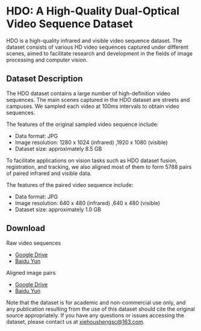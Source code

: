 # HDO: A High-Quality Dual-Optical Video Sequence Dataset

HDO is a high-quality infrared and visible video sequence dataset. The dataset consists of various HD video sequences captured under different scenes, aimed to facilitate research and development in the fields of image processing and computer vision.

## Dataset Description

The HDO dataset contains a large number of high-definition video sequences. The main scenes captured in the HDO dataset are streets and campuses. We sampled each video at 100ms intervals to obtain video sequences.

The features of the original sampled video sequence include:

- Data format: JPG
- Image resolution: 1280 x 1024 (infrared) ,1920 x 1080 (visible)
- Dataset size: approximately 8.5 GB

To facilitate applications on vision tasks such as HDO dataset fusion, registration, and tracking, we also aligned most of them to form 5788 pairs of paired infrared and visible data.

The features of the paired video sequence include:

- Data format: JPG
- Image resolution: 640 x 480 (infrared) ,640 x 480 (visible)
- Dataset size: approximately 1.0 GB

## Download

Raw video sequences 
- [Google Drive](https://drive.google.com/drive/folders/1rN5o903LXiIq54IvgxGLJnfb_f1jtoMt?usp=share_link)
- [Baidu Yun](https://pan.baidu.com/s/1JsTUKBpYEBMip7f3UH37jw?pwd=63ed)

Aligned image pairs 
- [Google Drive](https://drive.google.com/drive/folders/1Pzoai_ZzaHOF12AOGqmEZBg6bWq8t-cA?usp=share_link)
- [Baidu Yun](https://pan.baidu.com/s/1zVRwyra9cO79YdOQJyREsA?pwd=ocat)

Note that the dataset is for academic and non-commercial use only, and any publication resulting from the use of this dataset should cite the original source appropriately. If you have any questions or issues accessing the dataset, please contact us at xiehoushengsc@163.com.
